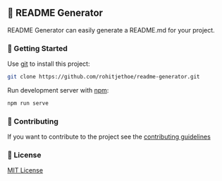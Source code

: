 ## 📄 README Generator

README Generator can easily generate a README.md for your project.

### 🚀 Getting Started

Use [git](https://git-scm.com/) to install this project:
```bash
git clone https://github.com/rohitjethoe/readme-generator.git
```

Run development server with [npm](https://nodejs.org/en/):
```bash
npm run serve
```

### 📝 Contributing

If you want to contribute to the project see the [contributing guidelines](https://github.com/rohitjethoe/readme-generator/CONTRIBUTING.md)

### 📜 License

[MIT License](https://opensource.org/licenses/MIT)